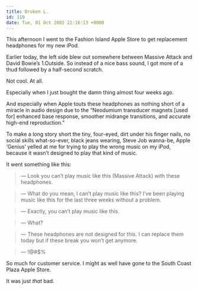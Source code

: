 ```yaml
---
title: Broken L.
id: 119
date: Tue, 01 Oct 2002 22:16:13 +0000
---
```


This afternoon I went to the Fashion Island Apple Store to get replacement headphones for my new iPod.  

Earlier today, the left side blew out somewhere between Massive Attack and David Bowie’s 1.Outside. So instead of a nice bass sound, I got more of a thud followed by a half-second scratch.  

Not cool. At all.  

Especially when I just bought the damn thing almost four weeks ago.  

And especially when Apple touts these headphones as nothing short of a miracle in audio design due to the “Neodumium transducer magnets [used for] enhanced base response, smoother midrange transitions, and accurate high-end reproduction.”  

To make a long story short the tiny, four-eyed, dirt under his finger nails, no social skills what-so-ever, black jeans wearing, Steve Job wanna-be, Apple ‘Genius’ yelled at me for trying to play the wrong music on my iPod, because it wasn’t designed to play that kind of music.  

It went something like this:



> — Look you can’t play music like this (Massive Attack) with these headphones.  

>  — What do you mean, I can’t play music like this? I’ve been playing music like this for the last three weeks without a problem.  

>  — Exactly, you can’t play music like this.  

>  — What?  

>  — These headphones are not designed for this. I can replace them today but if these break you won’t get anymore.  

>  — !@#$%



So much for customer service. I might as well have gone to the South Coast Plaza Apple Store.  

It was just *that* bad.





